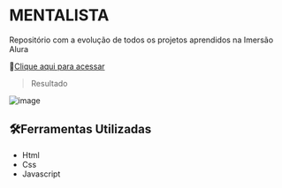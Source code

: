 # MENTALISTA

Repositório com a evolução de todos os projetos aprendidos na Imersão Alura

 🔗[Clique aqui para acessar](https://thamyresarm.github.io/projetos-Imersao-alura/Aula-3/mentalista.html)

> Resultado

![image](https://user-images.githubusercontent.com/24790794/192319658-5337bda1-c0ff-431e-bc2e-ff48042085ca.png)

## 🛠️Ferramentas Utilizadas

- Html
- Css
- Javascript
